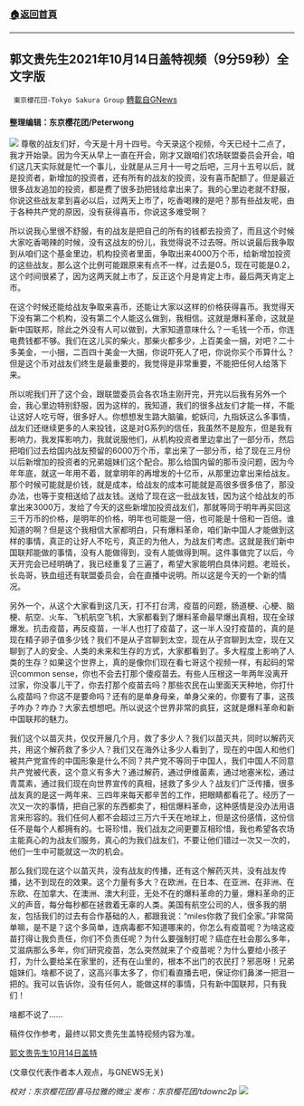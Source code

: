 ###  [:house:返回首頁](https://github.com/ourhimalayas/txt)
---


## 郭文贵先生2021年10月14日盖特视频（9分59秒）全文字版
` 東京櫻花団-Tokyo Sakura Group` [轉載自GNews](https://gnews.org/zh-hans/1595153/)

#### 整理编辑：东京樱花团/Peterwong
![](https://assets.gnews.org/wp-content/uploads/2021/10/5-29.png)
尊敬的战友们好，今天是十月十四号。今天录这个视频，今天已经十二点了，我才开始录。因为今天从早上一直在开会，刚才又跟咱们农场联盟委员会开会，咱们这几天实际就是忙一个事儿，业就是从三月十一号之后吧，三月十五号以后，就是投资者，新增加的投资者，还有所有的战友的投资，没有喜币配额了。但是最近很多战友追加的投资，都是费了很多劲把钱给拿出来了。我的心里边老就不舒服，你说这些战友拿到喜必以后，过两天上市了，吃香喝辣的是吧？那有些战友呢，由于各种共产党的原因，没有获得喜币，你说这多难受啊？

所以说我心里很不舒服，有的战友是把自己的所有的钱都去投资了，而且这个时候大家吃香喝辣的时候，没有这战友的份儿，我觉得说不过去呀。所以说最后我争取到从咱们这个基金里边，机构投资者里面，争取出来4000万个币，给新增加投资的这些战友，那么这个比例可能跟原来有点不一样，过去是0.5，现在可能是0.2，这个时间很紧了，因为这两天就上市了，反正这个月是肯定上市，最后两天肯定上市。

在这个时候还能给战友争取来喜币，还能让大家以这样的价格获得喜币。我觉得天下没有第二个机构，没有第二个人能这么做到，我相信。这就是爆料革命，这就是新中国联邦，除此之外没有人可以做到，大家知道意味什么？一毛钱一个币，你连电费钱都不够。我们在这儿买的柴火，那柴火都多少，上百美金一捆，对吧？二十多美金，一小捆，二百四十美金一大捆，你说吓死人了吧，你说你买个币算什么？但是这个币对战友们终生是最重要的，我觉得是非常重要，不能把任何人给落下来。

所以呢我们开了这个会，跟联盟委员会各农场主刚开完，开完以后我有另外一个会，我心里边特别舒服，因为这样的，我知道，我们的很多战友们才能一样，不能让这好人吃亏呀，很多好人。你想想发生路大脑骗，蛇妖闫，九指妖这么多事情，战友们还继续更多的人来投钱，这是对G系列的信任，我虽然不是股东，但是我有影响力，我发挥影响力，我就说服他们，从机构投资者里边拿出了一部分币，然后把咱们过去给国内战友预留的6000万个币，拿出来了一部分币，给了现在三月份以后新增加的投资者的兄弟姐妹们这个配合。那么给国内留的那币没问题，因为今年年底，就这一年用不着，就拿明年的再增发的十亿币，从那里边拿出来给战友。那个时候可能就是价钱，就是成本，给战友的成本可能就是高很多很多倍了，那没办法，也等于变相送给了战友钱。送给了现在这一批战友钱，因为这个给战友的币拿出来3000万，发给了今天的这些新增加投资战友们，那就等同于明年再买回这三千万币的价格，是明年的价格，明年也可能是一倍，也可能是十倍和一百倍。谁知道的啊？但是这个我相信大家都明白，只有爆料革命，咱们新中国人才能做到这样的事情，真正的让好人不吃亏，真正的为他人，为战友们考虑。这就是我们新中国联邦能做的事情，没有人能做得到，没有人能做得到啊。这件事做完了以后，今天开完会已经明确了，我已经重复了三遍了，希望大家能明白具体问题。老班长，长岛哥，铁血组还有联盟委员会，会在直播中说明。所以这是今天的一个新的情况。

另外一个，从这个大家看到这几天，打不打台湾，疫苗的问题，肠道梗、心梗、脑梗、航空、火车、飞机航空飞机，大家都看到了爆料革命最早爆出真相，现在全球爆发。抗击疫苗，再反疫苗，一半人也打了疫苗了，这一半人没打疫苗的，真的是现在精子卵子值多少钱？我们不是从子宫聊到太空，现在从子宫聊到太空，现在又聊到了人的安全、人类的未来和生存的方式，大家都看到了。多大程度上影响了人类的生存？如果这个世界上，真的是像你们现在看七哥这个视频一样，有起码的常识common sense，你也不会去打那个傻疫苗去。有些人压根这一年两年没离开过家，你没事儿干了，你去打那个疫苗去吗？那些农民在山里面天天种地，你打什么疫苗吗？你这不是要命吗？还有的是单身母亲，单身父亲的，你要有了事，这孩子咋办？咋办？大家去想想吧。所以说这个世界非常的疯狂，这就是爆料革命和新中国联邦的魅力。

我们这个以苗灭共，仅仅开展几个月，救了多少人？我们以苗灭共，同时以解药灭共，用这个解药救了多少人？我们又在海外让多少人看到了，现在的中国人和他们被共产党宣传的中国形象是什么不同？共产党不等同于中国人，我们中国人不同意共产党被代表，这个意义有多大？通过解药，通过伊维菌素，通过地塞米松，通过青蒿素，通过我们现在向世界宣传的真相，拯救了多少人？战友们广泛传播，很多战友真的是这一两年来、三四年来每天都辛苦的工作，把眼睛都看花了。经历了一次又一次的事情，把自己家的东西都卖了，相信爆料革命，这种感情是没办法用语言来形容的。我们任何人都不会超过三万六千天在地球上，但是这份感情，这份信任不是每个人都拥有的。七哥珍惜，我们战友之间更要互相珍惜，我也希望各农场主能真心的为战友们服务，真心的为我们战友们，不要让他们错过一次又一次的，他们一生中可能就这一次的机会。

那么我们现在这个以苗灭共，没有战友的传播，还有这个解药灭共，没有战友传播，达不到现在的效果。这个力量有多大？在欧洲，在日本、在亚洲、在非洲、在东欧、在加拿大、在澳洲、澳大利亚，无处不在的爆料革命的力量，爆料革命的正义的声音，每分每秒都在拯救着无辜的人类。美国有航空公司的人，很多我的朋友，包括我们的过去有合作基础的人，都跟我说：“miles你救了我们全家。”非常简单嘛，是不是？这个多简单，连病毒都不知道哪来的，你怎么有疫苗呢？为啥这疫苗打得让我负责任，你们不负责任呢？为什么要强制打呢？癌症在社会那么多年，艾滋病那么多年，你们研究疫苗，怎么突然就来了个疫苗呢？为什么要给小孩子打，为什么要给呆在家里的，还有在山里的，根本不出门的农民打？邪恶呀！兄弟姐妹们。啥都不说了，这高兴事太多了，你们看直播去吧，保证你们鼻涕一把泪一把的。我可以告诉你，没有任何人，能做这样的事情，只有新中国联邦，只有我们！

啥都不说了……

稿件仅作参考，最终以郭文贵先生盖特视频内容为准。

[郭文贵先生10月14日盖特](https://gettr.com/post/pe4gjl93d5)

(文章仅代表作者本人观点，与GNEWS无关)

*校对：东京樱花团/喜马拉雅的微尘
发布：东京樱花团/tdownc2p*
![](https://assets.gnews.org/wp-content/uploads/2021/10/image0-1-18-1.png)
